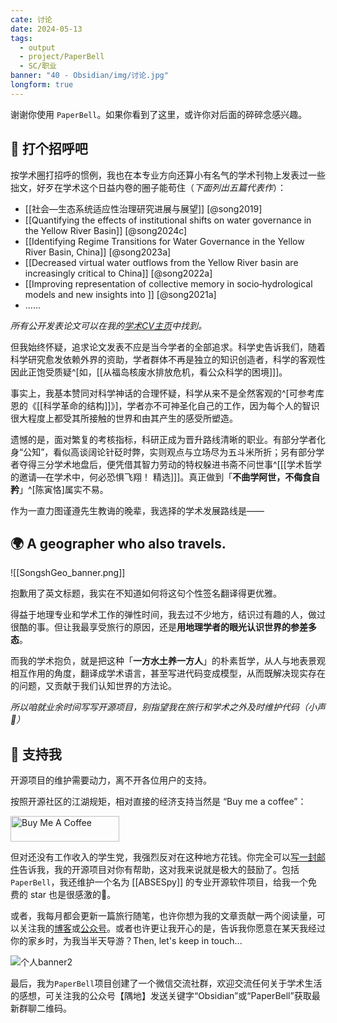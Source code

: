 ```yaml
---
cate: 讨论
date: 2024-05-13
tags:
  - output
  - project/PaperBell
  - SC/职业
banner: "40 - Obsidian/img/讨论.jpg"
longform: true
---
```


谢谢你使用 `PaperBell`。如果你看到了这里，或许你对后面的碎碎念感兴趣。

## 🙋 打个招呼吧

按学术圈打招呼的惯例，我也在本专业方向还算小有名气的学术刊物上发表过一些拙文，好歹在学术这个日益内卷的圈子能苟住（_下面列出五篇代表作_）：

- [[社会—生态系统适应性治理研究进展与展望]] [@song2019]
- [[Quantifying the effects of institutional shifts on water governance in the Yellow River Basin]] [@song2024c]
- [[Identifying Regime Transitions for Water Governance in the Yellow River Basin, China]] [@song2023a]
- [[Decreased virtual water outflows from the Yellow River basin are increasingly critical to China]] [@song2022a]
- [[Improving representation of collective memory in socio‐hydrological models and new insights into ]] [@song2021a]
- ......

_所有公开发表论文可以在我的[学术CV主页](https://cv.songshgeo.com/)中找到。_

但我始终怀疑，追求论文发表不应是当今学者的全部追求。科学史告诉我们，随着科学研究愈发依赖外界的资助，学者群体不再是独立的知识创造者，科学的客观性因此正饱受质疑^[如，[[从福岛核废水排放危机，看公众科学的困境]]]。

事实上，我基本赞同对科学神话的合理怀疑，科学从来不是全然客观的^[可参考库恩的《[[科学革命的结构]]》]，学者亦不可神圣化自己的工作，因为每个人的智识很大程度上都受其所接触的世界和由其产生的感受所塑造。

遗憾的是，面对繁复的考核指标，科研正成为晋升路线清晰的职业。有部分学者化身“公知”，看似高谈阔论针砭时弊，实则观点与立场尽为五斗米所折；另有部分学者夺得三分学术地盘后，便凭借其智力劳动的特权躲进书斋不问世事^[[[学术哲学的邀请—在学术中，何必恐惧飞翔！ 精选]]]。真正做到「**不曲学阿世，不侮食自矜**」^[陈寅恪]属实不易。

作为一直力图谨遵先生教诲的晚辈，我选择的学术发展路线是——

## 🌍 A geographer who also travels.

![[SongshGeo_banner.png]]

抱歉用了英文标题，我实在不知道如何将这句个性签名翻译得更优雅。

得益于地理专业和学术工作的弹性时间，我去过不少地方，结识过有趣的人，做过很酷的事。但让我最享受旅行的原因，还是**用地理学者的眼光认识世界的参差多态**。

而我的学术抱负，就是把这种「**一方水土养一方人**」的朴素哲学，从人与地表景观相互作用的角度，翻译成学术语言，甚至写进代码变成模型，从而既解决现实存在的问题，又贡献于我们认知世界的方法论。

*所以咱就业余时间写写开源项目，别指望我在旅行和学术之外及时维护代码（小声🤫）*

## 🤝 支持我

开源项目的维护需要动力，离不开各位用户的支持。

按照开源社区的江湖规矩，相对直接的经济支持当然是 “Buy me a coffee”：

<a href="https://www.buymeacoffee.com/USgxYspYW4" target="_blank"><img src="https://cdn.buymeacoffee.com/buttons/default-orange.png" alt="Buy Me A Coffee" height="41" width="174"></a>

但对还没有工作收入的学生党，我强烈反对在这种地方花钱。你完全可以[写一封邮件](mailto:songshgeo@gmail.com)告诉我，我的开源项目对你有帮助，这对我来说就是极大的鼓励了。包括`PaperBell`，我还维护一个名为 [[ABSESpy]] 的专业开源软件项目，给我一个免费的 star 也是很感激的🥹。

或者，我每月都会更新一篇旅行随笔，也许你想为我的文章贡献一两个阅读量，可以关注我的[博客](https://www.songshgeo.com/)或[公众号](https://mp.weixin.qq.com/s/PYvT6zpf9WYnunlXN2x4YA)。或者也许更让我开心的是，告诉我你愿意在某天我经过你的家乡时，为我当半天导游？Then, let's keep in touch...

![个人banner2](https://songshgeo-picgo-1302043007.cos.ap-beijing.myqcloud.com/uPic/%E4%B8%AA%E4%BA%BAbanner2.png)

最后，我为`PaperBell`项目创建了一个微信交流社群，欢迎交流任何关于学术生活的感想，可关注我的公众号【隅地】发送关键字“Obsidian”或“PaperBell”获取最新群聊二维码。
